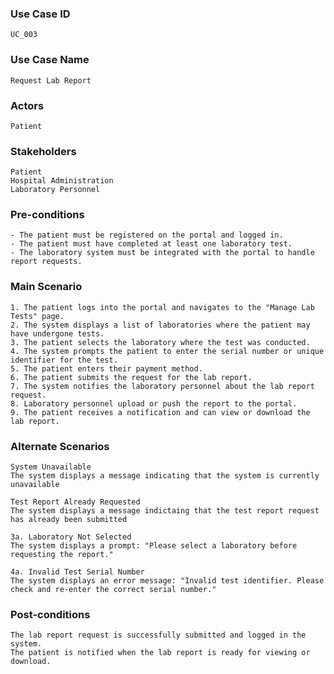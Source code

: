 ### Use Case ID
    UC_003

### Use Case Name
    Request Lab Report

### Actors
    Patient

### Stakeholders
    Patient
    Hospital Administration
    Laboratory Personnel

### Pre-conditions
    - The patient must be registered on the portal and logged in.
    - The patient must have completed at least one laboratory test.
    - The laboratory system must be integrated with the portal to handle report requests.

### Main Scenario
    1. The patient logs into the portal and navigates to the "Manage Lab Tests" page.
    2. The system displays a list of laboratories where the patient may have undergone tests.
    3. The patient selects the laboratory where the test was conducted.
    4. The system prompts the patient to enter the serial number or unique identifier for the test.
    5. The patient enters their payment method.
    6. The patient submits the request for the lab report.
    7. The system notifies the laboratory personnel about the lab report request.
    8. Laboratory personnel upload or push the report to the portal.
    9. The patient receives a notification and can view or download the lab report.

### Alternate Scenarios

    System Unavailable
    The system displays a message indicating that the system is currently unavailable 

    Test Report Already Requested
    The system displays a message indictaing that the test report request has already been submitted

    3a. Laboratory Not Selected
    The system displays a prompt: "Please select a laboratory before requesting the report."
    
    4a. Invalid Test Serial Number
    The system displays an error message: "Invalid test identifier. Please check and re-enter the correct serial number."


### Post-conditions
    The lab report request is successfully submitted and logged in the system.
    The patient is notified when the lab report is ready for viewing or download.
    
